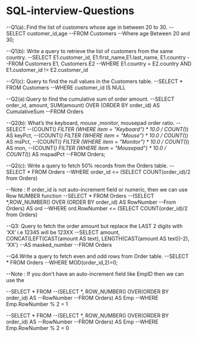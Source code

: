 # SQL-interview-Questions
--Q1(a):.Find the list of customers whose age in between 20 to 30.
--SELECT customer_id,age
--FROM Customers
--Where age Between 20 and 30;

--Q1(b): Write a query to retrieve the list of customers from the same country.
--SELECT E1.customer_id, E1.first_name,E1.last_name, E1.country
--FROM Customers E1, Customers E2
--WHERE E1.country = E2.country AND E1.customer_id != E2.customer_id

--Q1(c): Query to find the null values in the Customers table.
--SELECT * FROM Customers
--WHERE customer_id IS NULL

--Q2(a):Query to find the cumulative sum of order amount.
--SELECT order_id, amount, SUM(amount) OVER (ORDER BY order_id) AS CumulativeSum
--FROM Orders

--Q2(b): What’s the keyboard, mouse ,monitor, mousepad order ratio.
--SELECT
--(COUNT(*) FILTER (WHERE item = "Keyboard") * 10.0 / COUNT(*)) AS keyPct,
--(COUNT(*) FILTER (WHERE item = "Mouse") * 10.0 / COUNT(*)) AS msPct,
--(COUNT(*) FILTER (WHERE item = "Monitor") * 10.0 / COUNT(*)) AS mon,
--(COUNT(*) FILTER (WHERE item = "Mousepad") * 10.0 / COUNT(*)) AS mspadPct
--FROM Orders;

--Q2(c): Write a query to fetch 50% records from the Orders table.
--SELECT * FROM Orders
--WHERE order_id <= (SELECT COUNT(order_id)/2 from Orders)

--Note : If order_id is not auto-increment field or numeric, then we can use Row NUMBER function
--SELECT * FROM Orders
--(SELECT *,ROW_NUMBER() OVER (ORDER BY order_id) AS RowNumber
--From Orders) AS ord
--WHERE ord.RowNumber <= (SELECT COUNT(order_id)/2 from Orders)

--Q3: Query to fetch the order amount but replace the LAST 2 digits with ‘XX’ i.e 12345 will be 123XX
--SELECT amount, CONCAT(LEFT(CAST(amount AS text), LENGTH(CAST(amount AS text))-2), 'XX')
--AS masked_number
--FROM Orders

--Q4.Write a query to fetch even and odd rows from Order table.
--SELECT * FROM Orders
--WHERE MOD(order_id,2)=0;

--Note : If you don't have an auto-increment field like EmpID then we can use the

--SELECT * FROM
--(SELECT *, ROW_NUMBER() OVER(ORDER BY order_id) AS
--RowNumber
--FROM Orders) AS Emp
--WHERE Emp.RowNumber % 2 = 1

--SELECT * FROM
--(SELECT *, ROW_NUMBER() OVER(ORDER BY order_id) AS
--RowNumber
--FROM Orders) AS Emp
--WHERE Emp.RowNumber % 2 = 0
